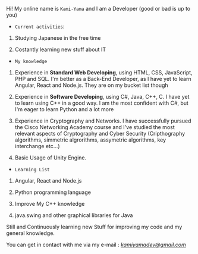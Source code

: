 Hi! My online name is `Kami-Yama` and I am a Developer (good or bad is up to you)

- `Current activities`:

1. Studying Japanese in the free time

2. Costantly learning new stuff about IT

- `My knowledge`

1. Experience in **Standard Web Developing**, using HTML, CSS, JavaScript, PHP and SQL. I'm better as a Back-End Developer, as I have yet to learn Angular, React and Node.js. They are on my bucket list though

2. Experience in **Software Developing**, using C#, Java, C++, C. I have yet to learn using C++ in a good way. I am the most confident with C#, but I'm eager to learn Python and a lot more

3. Experience in Cryptography and Networks. I have successfully pursued the Cisco Networking Academy course and I've studied the most relevant aspects of Cryptography and Cyber Security (Cripthography algorithms, simmetric algrorithms, assymetric algorithms, key interchange etc...)

4. Basic Usage of Unity Engine.

- `Learning List`

1. Angular, React and Node.js

2. Python programming language

3. Improve My C++ knowledge

4. java.swing and other graphical libraries for Java


Still and Continuously learning new Stuff for improving my code and my general knowledge.

You can get in contact with me via my e-mail : *kamiyamadev@gmail.com*

